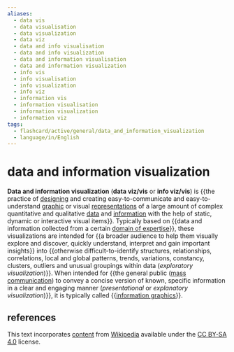 ```yaml
---
aliases:
  - data vis
  - data visualisation
  - data visualization
  - data viz
  - data and info visualisation
  - data and info visualization
  - data and information visualisation
  - data and information visualization
  - info vis
  - info visualisation
  - info visualization
  - info viz
  - information vis
  - information visualisation
  - information visualization
  - information viz
tags:
  - flashcard/active/general/data_and_information_visualization
  - language/in/English
---
```


# data and information visualization

__Data and information visualization__ (__data viz/vis__ or __info viz/vis__) is {{the practice of [designing](design.md) and creating easy-to-communicate and easy-to-understand [graphic](graphics.md) or visual [representations](representation%20(arts).md) of a large amount of complex quantitative and qualitative [data](data.md) and [information](information.md) with the help of static, dynamic or interactive visual items}}. Typically based on {{data and information collected from a certain [domain of expertise](subject-matter%20expert.md#domain%20expert%20(software))}}, these visualizations are intended for {{a broader audience to help them visually explore and discover, quickly understand, interpret and gain important insights}} into {{otherwise difficult-to-identify structures, relationships, correlations, local and global patterns, trends, variations, constancy, clusters, outliers and unusual groupings within data (_exploratory visualization_)}}. When intended for {{the general public ([mass communication](mass%20communication.md)) to convey a concise version of known, specific information in a clear and engaging manner (_presentational_ or _explanatory visualization_)}}, it is typically called {{[information graphics](infographic.md)}}. <!--SR:!2024-09-21,17,290!2024-09-20,16,290!2024-09-17,13,290!2024-10-03,23,270!2024-09-19,15,290!2024-09-18,14,290-->

## references

This text incorporates [content](https://en.wikipedia.org/wiki/data_and_information_visualization) from [Wikipedia](Wikipedia.md) available under the [CC BY-SA 4.0](https://creativecommons.org/licenses/by-sa/4.0/) license.
